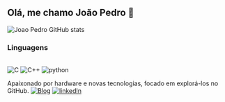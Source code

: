 ## Olá, me chamo João Pedro 👋

![Joao Pedro GitHub stats](https://github-readme-stats.vercel.app/api?username=joaopedro-1&show_icons=true&theme=cobalt)


### Linguagens
<div style="display: inline_block"><br/>
    <img aling="center" alt="C" src="https://img.shields.io/badge/C-00599C?style=for-the-badge&logo=c&logoColor=white" />
    <img aling="center" alt="C++" src="https://img.shields.io/badge/C%2B%2B-00599C?style=for-the-badge&logo=c%2B%2B&logoColor=white" />
     <img aling="center" alt="python" src="https://img.shields.io/badge/Python-14354C?style=for-the-badge&logo=python&logoColor=white" />
</div>


Apaixonado por hardware e novas tecnologias, focado em explorá-los no GitHub.
[![Blog](https://img.shields.io/website?label=SujeitoProgramador.com&style=for-the-badge&url=https://sujeitoprogramador.com/)](www.linkedin.com/in/joaopedro-engineer)
[![linkedIn](https://img.shields.io/badge/LinkedIn-0077B5?style=for-the-badge&logo=linkedin&logoColor=white)](www.linkedin.com/in/joaopedro-engineer)
